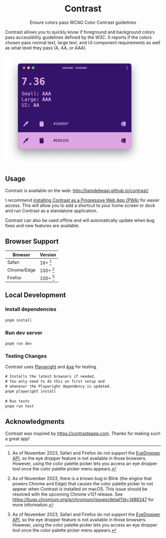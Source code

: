 <p align="center">
   <h1 align="center">
      Contrast
   </h1>
</p>

<p align="center">
   Ensure colors pass WCAG Color Contrast guidelines 
   
   Contrast allows you to quickly know if foreground and background colors pass accessibility guidelines defined by the W3C. It reports if the colors chosen pass normal text, large text, and UI component requirements as well as what level they pass (A, AA, or AAA). 
</p>

<img src="./assets/contrast.png" width="450" align="center" />

## Usage

Contrast is available on the web: http://liamdebeasi.github.io/contrast/

I recommend [installing Contrast as a Progressive Web App (PWA)](https://developer.mozilla.org/en-US/docs/Web/Progressive_web_apps/Guides/Installing#installing_pwas) for easier access. This will allow you to add a shortcut to your home screen or dock and run Contrast as a standalone application.

Contrast can also be used offline and will automatically update when bug fixes and new features are available.

## Browser Support

| Browser | Version |
| - | - |
| Safari | 16+ [^1] |
| Chrome/Edge | 100+ [^2] |
| Firefox | 100+ [^1] |

## Local Development

### Install dependencies

```shell
pnpm install
```

### Run dev server

```shell
pnpm run dev
```

### Testing Changes

Contrast uses [Playwright](https://playwright.dev) and [Axe](https://github.com/dequelabs/axe-core) for testing.

```shell
# Installs the latest browsers if needed. 
# You only need to do this on first setup and
# whenever the Playwright dependency is updated.
pnpm playwright install

# Run tests
pnpm run test
```

## Acknowledgments

Contrast was inspired by https://contrasteapp.com. Thanks for making such a great app!

[^1]: As of November 2023, Safari and Firefox do not support the [EyeDropper API](https://developer.mozilla.org/en-US/docs/Web/API/EyeDropper), so the eye dropper feature is not available in those browsers. However, using the color palette picker lets you access an eye dropper tool once the color palette picker menu appears.

[^2]: As of November 2023, there is a known bug in Blink (the engine that powers Chrome and Edge) that causes the color palette picker to not appear when Contrast is installed on macOS. This issue should be resolved with the upcoming Chrome v121 release. See https://bugs.chromium.org/p/chromium/issues/detail?id=1488347 for more information.